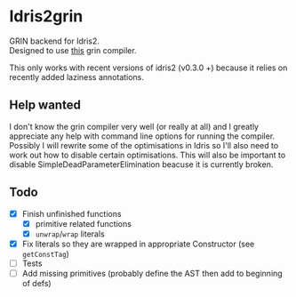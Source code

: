 # Idris2grin
GRIN backend for Idris2.  
Designed to use [this](https://github.com/grin-compiler/grin) grin compiler.

This only works with recent versions of idris2 (v0.3.0 +)
because it relies on recently added laziness annotations.

## Help wanted
I don't know the grin compiler very well (or really at all) and I greatly appreciate any help with command line options for running the compiler.
Possibly I will rewrite some of the optimisations in Idris so I'll also need to work out how to disable certain optimisations.
This will also be important to disable SimpleDeadParameterElimination beacuse it is currently broken.

## Todo
- [x] Finish unfinished functions
  - [x] primitive related functions
  - [x] `unwrap`/`wrap` literals
- [x] Fix literals so they are wrapped in appropriate Constructor (see `getConstTag`)
- [ ] Tests
- [ ] Add missing primitives (probably define the AST then add to beginning of defs)
